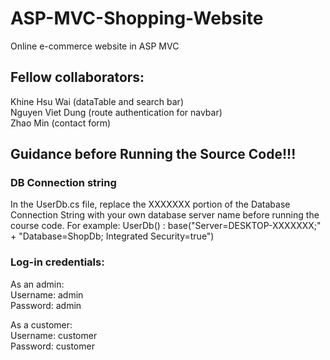 # ASP-MVC-Shopping-Website
Online e-commerce website in ASP MVC

## Fellow collaborators:  
Khine Hsu Wai (dataTable and search bar)  
Nguyen Viet Dung (route authentication for navbar)  
Zhao Min (contact form)  

## Guidance before Running the Source Code!!!
### DB Connection string  
In the UserDb.cs file, replace the XXXXXXX portion of the Database Connection String with your own database server name before running the course code. 
For example: UserDb() : base("Server=DESKTOP-XXXXXXX;" +
             "Database=ShopDb; Integrated Security=true")

### Log-in credentials:   
As an admin:   
Username: admin  
Password: admin     

As a customer:   
Username: customer   
Password: customer  

